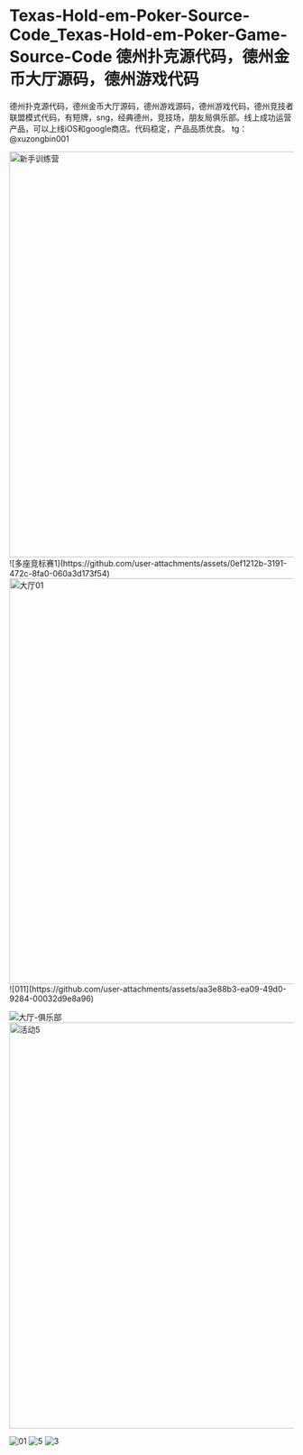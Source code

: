 # Texas-Hold-em-Poker-Source-Code_Texas-Hold-em-Poker-Game-Source-Code  德州扑克源代码，德州金币大厅源码，德州游戏代码
德州扑克源代码，德州金币大厅源码，德州游戏源码，德州游戏代码，德州竞技者联盟模式代码，有短牌，sng，经典德州，竞技场，朋友局俱乐部。线上成功运营产品，可以上线iOS和google商店。代码稳定，产品品质优良。
tg：@xuzongbin001


<img width="1280" height="720" alt="新手训练营" src="https://github.com/user-attachments/assets/c2046282-b6d5-457b-82c9-9b846105af82" />
![多座竞标赛1](https://github.com/user-attachments/assets/0ef1212b-3191-472c-8fa0-060a3d173f54)
<img width="1280" height="720" alt="大厅01" src="https://github.com/user-attachments/assets/968e4469-adf5-46da-abcb-fa937de62b1f" />
![011](https://github.com/user-attachments/assets/aa3e88b3-ea09-49d0-9284-00032d9e8a96)

![大厅-俱乐部](https://github.com/user-attachments/assets/58cc34ca-7412-45fd-8fc7-caf583909858)
<img width="1280" height="720" alt="活动5" src="https://github.com/user-attachments/assets/2f0b5731-82d2-40aa-a9f1-4de0c8889adf" />


![01](https://github.com/user-attachments/assets/094cd475-30cd-4144-b227-568dc9289a47)
![5](https://github.com/user-attachments/assets/effc5112-8183-4f89-ba54-64f2a736c0c1)
![3](https://github.com/user-attachments/assets/4eed2aa8-50ff-4974-b785-27ccd9824120)
